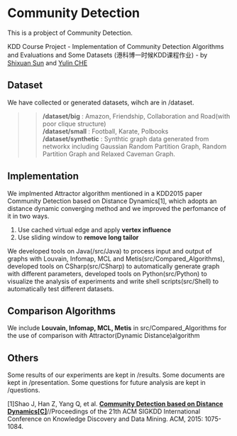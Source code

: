 # Community Detection

This is a probject of Community Detection. 

KDD Course Project - Implementation of Community Detection Algorithms and Evaluations and Some Datasets (港科博一时候KDD课程作业) - by [Shixuan Sun](https://github.com/shixuansun) and [Yulin CHE](https://github.com/CheYulin)
  
## Dataset

We have collected or generated datasets, wihch are in /dataset.

>>**/dataset/big** : Amazon, Friendship, Collaboration and Road(with poor clique structure)  
>>**/dataset/small** : Football, Karate, Polbooks  
>>**/dataset/synthetic** : Synthtic graph data generated from networkx including Gaussian Random Partition Graph, Random Partition Graph and Relaxed Caveman Graph.  

## Implementation

We implmented Attractor algorithm mentioned in a KDD2015 paper Community Detection based on Distance Dynamics[1], which adopts an distance dynamic converging method and we improved the perfomance of it in two ways.  
1. Use cached virtual edge and apply **vertex influence**  
2. Use sliding window to **remove long tailor**  

We developed tools on Java(/src/Java) to process input and output of graphs with Louvain, Infomap, MCL and Metis(src/Compared_Algorithms), developed tools on CSharp(src/CSharp) to automatically generate graph with different parameters, developed tools on Python(src/Python) to visualize the analysis of experiments and write shell scripts(src/Shell) to automatically test different datasets.

## Comparison Algorithms
We include **Louvain, Infomap, MCL, Metis** in src/Compared_Algorithms for the use of comparison with Attractor(Dynamic Distance)algorithm

## Others
Some results of our experiments are kept in /results.
Some documents are kept in /presentation.
Some questions for future analysis are kept in /questions.

[1]Shao J, Han Z, Yang Q, et al. **[Community Detection based on Distance Dynamics[C]](http://delivery.acm.org/10.1145/2790000/2783301/p1075-shao.pdf)**//Proceedings of the 21th ACM SIGKDD International Conference on Knowledge Discovery and Data Mining. ACM, 2015: 1075-1084.
